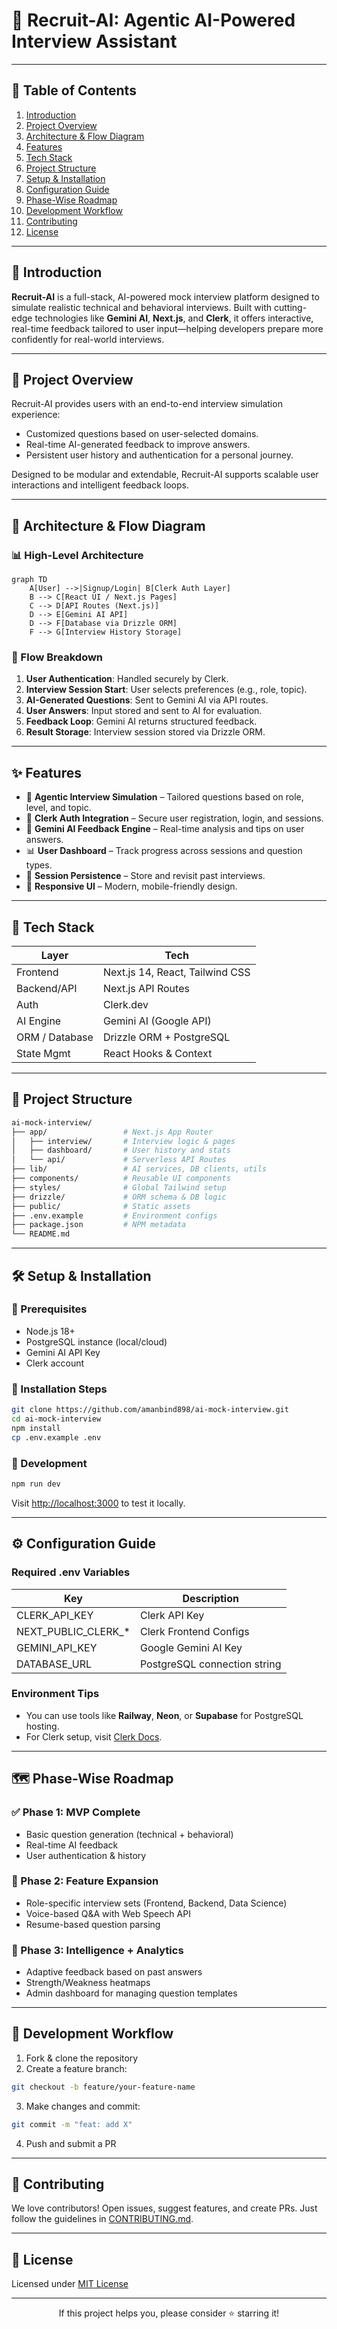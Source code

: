 # 💼 Recruit-AI: Agentic AI-Powered Interview Assistant

---

## 📑 Table of Contents

1. [Introduction](#introduction)
2. [Project Overview](#project-overview)
3. [Architecture & Flow Diagram](#architecture--flow-diagram)
4. [Features](#features)
5. [Tech Stack](#tech-stack)
6. [Project Structure](#project-structure)
7. [Setup & Installation](#setup--installation)
8. [Configuration Guide](#configuration-guide)
9. [Phase-Wise Roadmap](#phase-wise-roadmap)
10. [Development Workflow](#development-workflow)
11. [Contributing](#contributing)
12. [License](#license)

---

## 📖 Introduction

**Recruit-AI** is a full-stack, AI-powered mock interview platform designed to simulate realistic technical and behavioral interviews. Built with cutting-edge technologies like **Gemini AI**, **Next.js**, and **Clerk**, it offers interactive, real-time feedback tailored to user input—helping developers prepare more confidently for real-world interviews.

---

## 🌟 Project Overview

Recruit-AI provides users with an end-to-end interview simulation experience:
- Customized questions based on user-selected domains.
- Real-time AI-generated feedback to improve answers.
- Persistent user history and authentication for a personal journey.

Designed to be modular and extendable, Recruit-AI supports scalable user interactions and intelligent feedback loops.

---

## 🧠 Architecture & Flow Diagram

### 📊 High-Level Architecture

```mermaid
graph TD
    A[User] -->|Signup/Login| B[Clerk Auth Layer]
    B --> C[React UI / Next.js Pages]
    C --> D[API Routes (Next.js)]
    D --> E[Gemini AI API]
    D --> F[Database via Drizzle ORM]
    F --> G[Interview History Storage]
```

### 🔁 Flow Breakdown

1. **User Authentication**: Handled securely by Clerk.
2. **Interview Session Start**: User selects preferences (e.g., role, topic).
3. **AI-Generated Questions**: Sent to Gemini AI via API routes.
4. **User Answers**: Input stored and sent to AI for evaluation.
5. **Feedback Loop**: Gemini AI returns structured feedback.
6. **Result Storage**: Interview session stored via Drizzle ORM.

---

## ✨ Features

- 🤖 **Agentic Interview Simulation** – Tailored questions based on role, level, and topic.
- 🔐 **Clerk Auth Integration** – Secure user registration, login, and sessions.
- 🧠 **Gemini AI Feedback Engine** – Real-time analysis and tips on user answers.
- 📊 **User Dashboard** – Track progress across sessions and question types.
- 🔄 **Session Persistence** – Store and revisit past interviews.
- 📱 **Responsive UI** – Modern, mobile-friendly design.

---

## 🧰 Tech Stack

| Layer           | Tech                  |
|----------------|------------------------|
| Frontend       | Next.js 14, React, Tailwind CSS |
| Backend/API    | Next.js API Routes     |
| Auth           | Clerk.dev              |
| AI Engine      | Gemini AI (Google API) |
| ORM / Database | Drizzle ORM + PostgreSQL |
| State Mgmt     | React Hooks & Context  |

---

## 📁 Project Structure

```bash
ai-mock-interview/
├── app/                 # Next.js App Router
│   ├── interview/       # Interview logic & pages
│   ├── dashboard/       # User history and stats
│   └── api/             # Serverless API Routes
├── lib/                 # AI services, DB clients, utils
├── components/          # Reusable UI components
├── styles/              # Global Tailwind setup
├── drizzle/             # ORM schema & DB logic
├── public/              # Static assets
├── .env.example         # Environment configs
├── package.json         # NPM metadata
└── README.md
```

---

## 🛠️ Setup & Installation

### 🧾 Prerequisites
- Node.js 18+
- PostgreSQL instance (local/cloud)
- Gemini AI API Key
- Clerk account

### 🚀 Installation Steps

```bash
git clone https://github.com/amanbind898/ai-mock-interview.git
cd ai-mock-interview
npm install
cp .env.example .env
```

### 🧪 Development
```bash
npm run dev
```

Visit [http://localhost:3000](http://localhost:3000) to test it locally.

---

## ⚙️ Configuration Guide

### Required .env Variables
| Key                     | Description                        |
|-------------------------|------------------------------------|
| CLERK_API_KEY           | Clerk API Key                      |
| NEXT_PUBLIC_CLERK_*     | Clerk Frontend Configs             |
| GEMINI_API_KEY          | Google Gemini AI Key               |
| DATABASE_URL            | PostgreSQL connection string       |

### Environment Tips
- You can use tools like **Railway**, **Neon**, or **Supabase** for PostgreSQL hosting.
- For Clerk setup, visit [Clerk Docs](https://clerk.dev/docs).

---

## 🗺️ Phase-Wise Roadmap

### ✅ Phase 1: MVP Complete
- Basic question generation (technical + behavioral)
- Real-time AI feedback
- User authentication & history

### 🚀 Phase 2: Feature Expansion
- Role-specific interview sets (Frontend, Backend, Data Science)
- Voice-based Q&A with Web Speech API
- Resume-based question parsing

### 🔮 Phase 3: Intelligence + Analytics
- Adaptive feedback based on past answers
- Strength/Weakness heatmaps
- Admin dashboard for managing question templates

---

## 🧪 Development Workflow

1. Fork & clone the repository
2. Create a feature branch:
```bash
git checkout -b feature/your-feature-name
```
3. Make changes and commit:
```bash
git commit -m "feat: add X"
```
4. Push and submit a PR

---

## 🤝 Contributing

We love contributors! Open issues, suggest features, and create PRs. Just follow the guidelines in [CONTRIBUTING.md](CONTRIBUTING.md).

---

## 📄 License

Licensed under [MIT License](LICENSE)

---

<div align="center">
  If this project helps you, please consider ⭐️ starring it!
</div>

